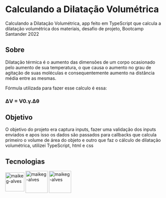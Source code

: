 # Calculando a Dilatação Volumétrica

Calculando a Dilatação Volumétrica, app feito em TypeScript que calcula a dilatação volumétrica dos materiais, desafio de projeto, Bootcamp Santander 2022 

## Sobre

Dilatação térmica é o aumento das dimensões de um corpo ocasionado pelo aumento de sua temperatura, o que causa o aumento no grau de agitação de suas moléculas e consequentemente aumento na distância média entre as mesmas.

Fórmula utilizada para fazer esse calculo é essa:
### ΔV = V0.γ.Δθ

## Objetivo 

O objetivo do projeto era captura inputs, fazer uma validação dos inputs enviados e apos isso os dados são passados para callbacks que calcula primeiro o volume de área do objeto e outro que faz o cálculo de dilatação volumétrica, utilizei TypeScript, html e css

## Tecnologias 


<div style="display: inline_block">  

  <img align="center" alt="maikeg-alves" height="60" width="60" src="https://upload.wikimedia.org/wikipedia/commons/thumb/4/4c/Typescript_logo_2020.svg/1024px-Typescript_logo_2020.svg.png?20210506173343" />
  
  <img align="center" alt="maikeg-alves" height="70" width="70" src="https://cdn.jsdelivr.net/gh/devicons/devicon/icons/html5/html5-plain-wordmark.svg"/>

  <img align="center" alt="maikeg-alves" height="70" width="70" src="https://cdn.jsdelivr.net/gh/devicons/devicon/icons/css3/css3-plain-wordmark.svg"/>
  
</div>
